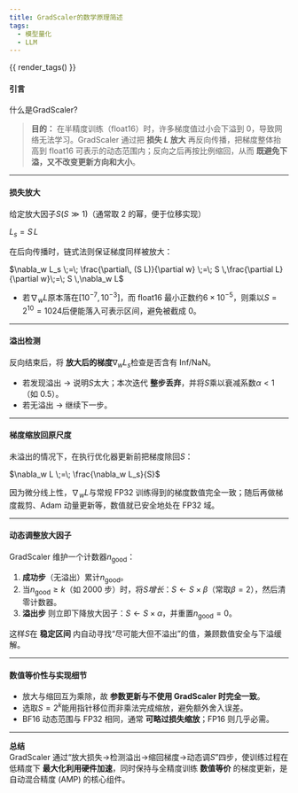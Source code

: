 ```yaml
---
title: GradScaler的数学原理简述
tags:
  - 模型量化
  - LLM
---
```


{{ render_tags() }}

#### 引言
什么是GradScaler?
> **目的：** 在半精度训练（float16）时，许多梯度值过小会下溢到 0，导致网络无法学习。GradScaler 通过把 **损失 **$L$** 放大** 再反向传播，把梯度整体抬高到 float16 可表示的动态范围内；反向之后再按比例缩回，从而 **既避免下溢，又不改变更新方向和大小**。
>

---

#### 损失放大
给定放大因子$S(S\gg1)$（通常取 2 的幂，便于位移实现）

$L_s = S \, L$

在后向传播时，链式法则保证梯度同样被放大：

$\nabla_w L_s \;=\; \frac{\partial\, (S L)}{\partial w} \;=\; S \,\frac{\partial L}{\partial w}\;=\; S \,\nabla_w L$

+ 若$\nabla_w L$原本落在$\bigl[10^{-7},10^{-3}\bigr]$，而 float16 最小正数约$6\times10^{-5}$，则乘以$S=2^{10}=1024$后便能落入可表示区间，避免被截成 0。

---

#### 溢出检测
反向结束后，将 **放大后的梯度**$\nabla_w L_s$检查是否含有 Inf/NaN。

+ 若发现溢出 → 说明$S$太大；本次迭代 **整步丢弃**，并将$S$乘以衰减系数$\alpha<1$（如 0.5）。
+ 若无溢出 → 继续下一步。

---

#### 梯度缩放回原尺度
未溢出的情况下，在执行优化器更新前把梯度除回$S$：

$\nabla_w L \;=\; \frac{\nabla_w L_s}{S}$

因为微分线上性，$\nabla_w L$与常规 FP32 训练得到的梯度数值完全一致；随后再做梯度裁剪、Adam 动量更新等，数值就已安全地处在 FP32 域。

---

#### 动态调整放大因子
GradScaler 维护一个计数器$n_{\text{good}}$：

1. **成功步**（无溢出）累计$n_{\text{good}}$。
2. 当$n_{\text{good}} \ge k$（如 2000 步）时，将$S$_增长_：$S \gets S \times \beta$（常取$\beta=2$），然后清零计数器。
3. **溢出步** 则立即下降放大因子：$S \gets S \times \alpha$，并重置$n_{\text{good}}=0$。

这样$S$在 **稳定区间** 内自动寻找“尽可能大但不溢出”的值，兼顾数值安全与下溢缓解。

---

#### 数值等价性与实现细节
+ 放大与缩回互为乘除，故 **参数更新与不使用 GradScaler 时完全一致**。
+ 选取$S=2^{k}$能用指针移位而非乘法完成缩放，避免额外舍入误差。
+ BF16 动态范围与 FP32 相同，通常 **可略过损失缩放**；FP16 则几乎必需。

---

**总结**  
GradScaler 通过“放大损失→检测溢出→缩回梯度→动态调$S$”四步，使训练过程在低精度下 **最大化利用硬件加速**，同时保持与全精度训练 **数值等价** 的梯度更新，是自动混合精度 (AMP) 的核心组件。

